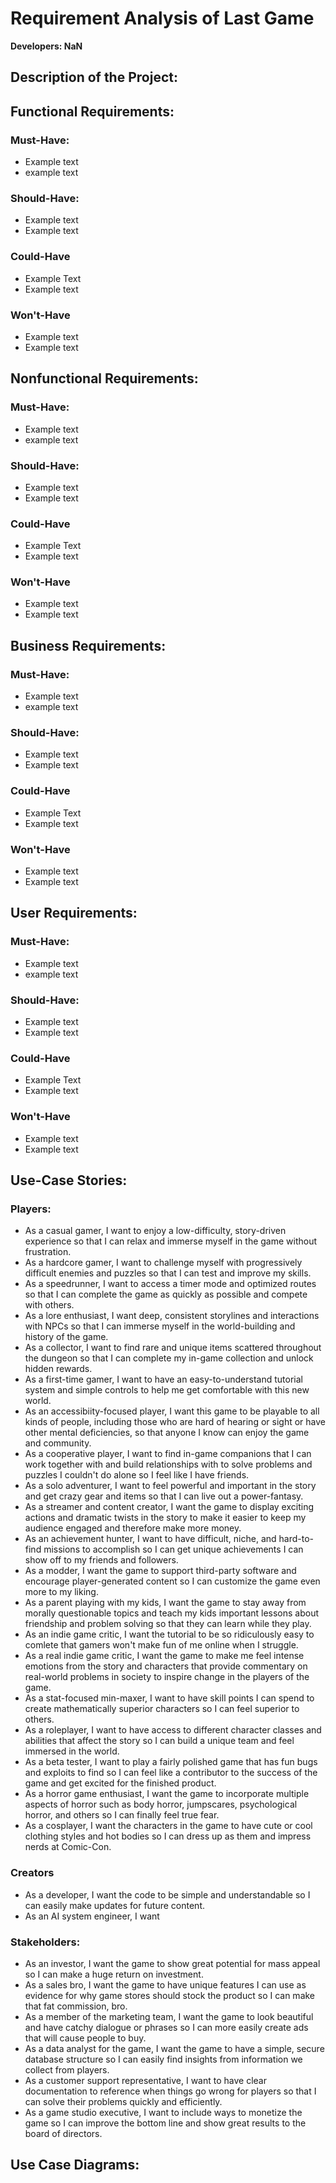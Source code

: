 # Requirement Analysis of Last Game
**Developers: NaN**

## Description of the Project:


## Functional Requirements:

### Must-Have:

* Example text
* example text

### Should-Have:

* Example text
* Example text 

### Could-Have
* Example Text
* Example text

### Won't-Have

* Example text
* Example text

## Nonfunctional Requirements:

### Must-Have:

* Example text
* example text

### Should-Have:

* Example text
* Example text 

### Could-Have
* Example Text
* Example text

### Won't-Have

* Example text
* Example text

## Business Requirements:

### Must-Have:

* Example text
* example text

### Should-Have:

* Example text
* Example text 

### Could-Have
* Example Text
* Example text

### Won't-Have

* Example text
* Example text

## User Requirements:

### Must-Have:

* Example text
* example text

### Should-Have:

* Example text
* Example text 

### Could-Have
* Example Text
* Example text

### Won't-Have

* Example text
* Example text

## Use-Case Stories:
### Players:
* As a casual gamer, I want to enjoy a low-difficulty, story-driven experience so that I can relax and immerse myself in the game without frustration.
* As a hardcore gamer, I want to challenge myself with progressively difficult enemies and puzzles so that I can test and improve my skills.
* As a speedrunner, I want to access a timer mode and optimized routes so that I can complete the game as quickly as possible and compete with others.
* As a lore enthusiast, I want deep, consistent storylines and interactions with NPCs so that I can immerse myself in the world-building and history of the game.
* As a collector, I want to find rare and unique items scattered throughout the dungeon so that I can complete my in-game collection and unlock hidden rewards.
* As a first-time gamer, I want to have an easy-to-understand tutorial system and simple controls to help me get comfortable with this new world.
* As an accessibiity-focused player, I want this game to be playable to all kinds of people, including those who are hard of hearing or sight or have other mental deficiencies, so that anyone I know can enjoy the game and community.
* As a cooperative player, I want to find in-game companions that I can work together with and build relationships with to solve problems and puzzles I couldn't do alone so I feel like I have friends. 
* As a solo adventurer, I want to feel powerful and important in the story and get crazy gear and items so that I can live out a power-fantasy.
* As a streamer and content creator, I want the game to display exciting actions and dramatic twists in the story to make it easier to keep my audience engaged and therefore make more money. 
* As an achievement hunter, I want to have difficult, niche, and hard-to-find missions to accomplish so I can get unique achievements I can show off to my friends and followers.
* As a modder, I want the game to support third-party software and encourage player-generated content so I can customize the game even more to my liking.
* As a parent playing with my kids, I want the game to stay away from morally questionable topics and teach my kids important lessons about friendship and problem solving so that they can learn while they play.
* As an indie game critic, I want the tutorial to be so ridiculously easy to comlete that gamers won't make fun of me online when I struggle.
* As a real indie game critic, I want the game to make me feel intense emotions from the story and characters that provide commentary on real-world problems in society to inspire change in the players of the game. 
* As a stat-focused min-maxer, I want to have skill points I can spend to create mathematically superior characters so I can feel superior to others. 
* As a roleplayer, I want to have access to different character classes and abilities that affect the story so I can build a unique team and feel immersed in the world. 
* As a beta tester, I want to play a fairly polished game that has fun bugs and exploits to find so I can feel like a contributor to the success of the game and get excited for the finished product. 
* As a horror game enthusiast, I want the game to incorporate multiple aspects of horror such as body horror, jumpscares, psychological horror, and others so I can finally feel true fear.
* As a cosplayer, I want the characters in the game to have cute or cool clothing styles and hot bodies so I can dress up as them and impress nerds at Comic-Con. 

### Creators
* As a developer, I want the code to be simple and understandable so I can easily make updates for future content.
* As an AI system engineer, I want 

### Stakeholders:
* As an investor, I want the game to show great potential for mass appeal so I can make a huge return on investment. 
* As a sales bro, I want the game to have unique features I can use as evidence for why game stores should stock the product so I can make that fat commission, bro.
* As a member of the marketing team, I want the game to look beautiful and have catchy dialogue or phrases so I can more easily create ads that will cause people to buy. 
* As a data analyst for the game, I want the game to have a simple, secure database structure so I can easily find insights from information we collect from players. 
* As a customer support representative, I want to have clear documentation to reference when things go wrong for players so that I can solve their problems quickly and efficiently. 
* As a game studio executive, I want to include ways to monetize the game so I can improve the bottom line and show great results to the board of directors.  

## Use Case Diagrams:

